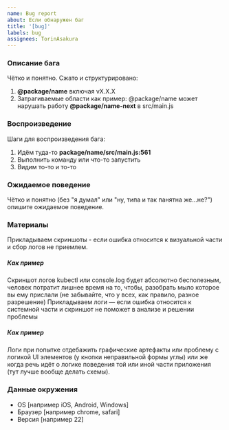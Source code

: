 ```yaml
---
name: Bug report
about: Если обнаружен баг
title: '[bug]'
labels: bug
assignees: TorinAsakura
---
```


### Описание бага
Чётко и понятно. Сжато и структурировано: 
1. **@package/name** включая vX.X.X
2. Затрагиваемые области как пример: @package/name может нарушать работу **@package/name-next** в src/main.js 

### Воспроизведение
Шаги для воспроизведения бага:
1. Идём туда-то **package/name/src/main.js:561**
2. Выполнить команду или что-то запустить
3. Видим то-то и то-то

### Ожидаемое поведение
Чётко и понятно (без "я думал" или "ну, типа и так панятна же…не?") опишите ожидаемое поведение.

### Материалы
Прикладываем скриншоты - если ошибка относится к визуальной части и сбор логов не приемлем. 
##### Как пример
Скриншот логов kubectl или console.log будет абсолютно бесполезным, человек потратит лишнее время на то, чтобы, разобрать мыло которое вы ему прислали (не забывайте, что у всех, как правило, разное разрешение)
Прикладываем логи — если ошибка относится к системной части и скриншот не поможет в анализе и решении проблемы
##### Как пример
Логи при попытке отдебажить графические артефакты или проблему с логикой UI элементов (у кнопки неправильной формы углы) или же когда речь идёт о логике поведения той или иной части приложения (тут лучше вообще делать схемы).

### Данные окружения
 - OS [например iOS, Android, Windows]
 - Браузер [например chrome, safari]
 - Версия [например 22]
